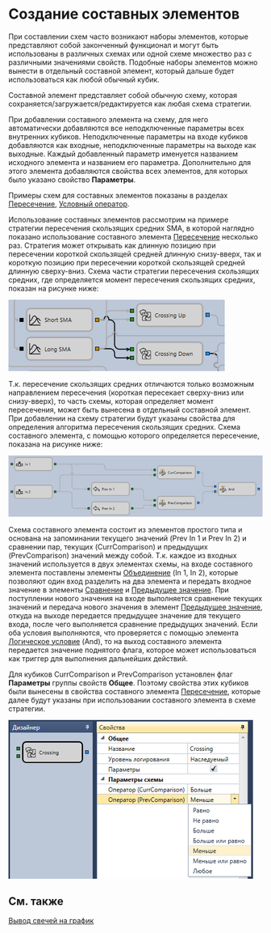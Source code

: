 # Создание составных элементов

При составлении схем часто возникают наборы элементов, которые представляют собой законченный функционал и могут быть использованы в различных схемах или одной схеме множество раз с различными значениями свойств. Подобные наборы элементов можно вынести в отдельный составной элемент, который дальше будет использоваться как любой обычный кубик.

Составной элемент представляет собой обычную схему, которая сохраняется\/загружается\/редактируется как любая схема стратегии.

При добавлении составного элемента на схему, для него автоматически добавляются все неподключенные параметры всех внутренних кубиков. Неподключенные параметры на входе кубиков добавляются как входные, неподключенные параметры на выходе как выходные. Каждый добавленный параметр именуется названием исходного элемента и названием его параметра. Дополнительно для этого элемента добавляются свойства всех элементов, для которых было указано свойство **Параметры**.

Примеры схем для составных элементов показаны в разделах [Пересечение](Designer_Crossing.md), [Условный оператор](Designer_Conditional_operator.md).

Использование составных элементов рассмотрим на примере стратегии пересечения скользящих средних SMA, в которой наглядно показано использование составного элемента [Пересечение](Designer_Crossing.md) несколько раз. Стратегия может открывать как длинную позицию при пересечении короткой скользящей средней длинную снизу\-вверх, так и короткую позицию при пересечении короткой скользящей средней длинную сверху\-вниз. Схема части стратегии пересечения скользящих средних, где определяется момент пересечения скользящих средних, показан на рисунке ниже:

![Designer Creating a composite elements 00](../images/Designer_Creating_composite_elements_00.png)

Т.к. пересечение скользящих средних отличаются только возможным направлением пересечения (короткая пересекает сверху\-вниз или снизу\-вверх), то часть схемы, которая определяет момент пересечения, может быть вынесена в отдельный составной элемент. При добавлении на схему стратегии будут указаны свойства для определения алгоритма пересечения скользящих средних. Схема составного элемента, с помощью которого определяется пересечение, показана на рисунке ниже:

![Designer Crossing 01](../images/Designer_Crossing_01.png)

Схема составного элемента состоит из элементов простого типа и основана на запоминании текущего значений (Prev In 1 и Prev In 2) и сравнении пар, текущих (CurrComparison) и предыдущих (PrevComparison) значений между собой. Т.к. каждое из входных значений используется в двух элементах схемы, на входе составного элемента поставлены элементы [Объединение](Designer_Association.md) (In 1, In 2), которые позволяют один вход разделить на два элемента и передать входное значение в элементы [Сравнение](Designer_Comparison.md) и [Предыдущее значение](Designer_Previous_value.md). При поступлении нового значения на входе выполняется сравнение текущих значений и передача нового значения в элемент [Предыдущее значение](Designer_Previous_value.md), откуда на выходе передается предыдущее значение для текущего входа, после чего выполняется сравнение предыдущих значений. Если оба условия выполняются, что проверяется с помощью элемента [Логическое условие](Designer_Logical_condition.md) (And), то на выход составного элемента передается значение поднятого флага, которое может использоваться как триггер для выполнения дальнейших действий.

Для кубиков CurrComparison и PrevComparison установлен флаг **Параметры** группы свойств **Общее**. Поэтому свойства этих кубиков были вынесены в свойства составного элемента [Пересечение](Designer_Crossing.md), которые далее будут указаны при использовании составного элемента в схеме стратегии.

![Designer Crossing 00](../images/Designer_Crossing_00.png)

## См. также

[Вывод свечей на график](Designer_Conclusion_of_candles_on_chart.md)
